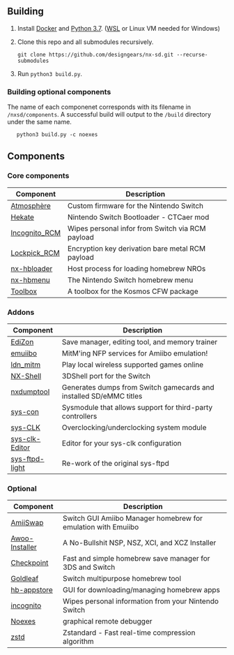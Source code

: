 ## Building

1. Install [Docker](https://hub.docker.com/search/?type=edition&offering=community) and [Python 3.7](https://www.python.org/downloads/). ([WSL](https://nickjanetakis.com/blog/setting-up-docker-for-windows-and-wsl-to-work-flawlessly) or Linux VM needed for Windows)

2. Clone this repo and all submodules recursively.

       git clone https://github.com/designgears/nx-sd.git --recurse-submodules

3. Run `python3 build.py`.

### Building optional components

The name of each componenet corresponds with its filename in `/nxsd/components`. A successful build will output to the `/build` directory under the same name.

       python3 build.py -c noexes

## Components

### Core components

| Component                                                 | Description |
| --------------------------------------------------------- | ----------- |
| [Atmosphère](https://github.com/Atmosphere-NX/Atmosphere) | Custom firmware for the Nintendo Switch |
| [Hekate](https://github.com/CTCaer/hekate)                | Nintendo Switch Bootloader - CTCaer mod |
| [Incognito_RCM](https://github.com/jimzrt/Incognito_RCM)  | Wipes personal infor from Switch via RCM payload |
| [Lockpick_RCM](https://github.com/shchmue/Lockpick_RCM)   | Encryption key derivation bare metal RCM payload |
| [nx-hbloader](https://github.com/switchbrew/nx-hbloader)  | Host process for loading homebrew NROs |
| [nx-hbmenu](https://github.com/switchbrew/nx-hbmenu)      | The Nintendo Switch homebrew menu |
| [Toolbox](https://github.com/designgears/Kosmos-Toolbox)  | A toolbox for the Kosmos CFW package |

### Addons

| Component                                                 | Description |
| --------------------------------------------------------- | ----------- |
| [EdiZon](https://github.com/WerWolv/EdiZon)               | Save manager, editing tool, and memory trainer |
| [emuiibo](https://github.com/XorTroll/emuiibo)            | MitM'ing NFP services for Amiibo emulation! |
| [ldn_mitm](https://github.com/spacemeowx2/ldn_mitm)       | Play local wireless supported games online |
| [NX-Shell](https://github.com/joel16/NX-Shell)            | 3DShell port for the Switch |
| [nxdumptool](https://github.com/DarkMatterCore/nxdumptool)| Generates dumps from Switch gamecards and installed SD/eMMC titles |
| [sys-con](https://github.com/cathery/sys-con)             | Sysmodule that allows support for third-party controllers |
| [sys-CLK](https://github.com/retronx-team/sys-clk)        | Overclocking/underclocking system module |
| [sys-clk-Editor](https://github.com/SunTheCourier/sys-clk-Editor) | Editor for your sys-clk configuration |
| [sys-ftpd-light](https://github.com/cathery/sys-ftpd-light) | Re-work of the original sys-ftpd |

### Optional

| Component                                                 | Description |
| --------------------------------------------------------- | ----------- |
| [AmiiSwap](https://github.com/FuryBaguette/AmiiSwap)      | Switch GUI Amiibo Manager homebrew for emulation with Emuiibo |
| [Awoo-Installer](https://github.com/Huntereb/Awoo-Installer) | A No-Bullshit NSP, NSZ, XCI, and XCZ Installer |
| [Checkpoint](https://github.com/FlagBrew/Checkpoint)      | Fast and simple homebrew save manager for 3DS and Switch |
| [Goldleaf](https://github.com/XorTroll/Goldleaf)          | Switch multipurpose homebrew tool |
| [hb-appstore](https://github.com/vgmoose/hb-appstore)     | GUI for downloading/managing homebrew apps |
| [incognito](https://github.com/blawar/incognito)          | Wipes personal information from your Nintendo Switch |
| [Noexes](https://github.com/KranKRival/Noexes)            | graphical remote debugger |
| [zstd](https://github.com/facebook/zstd)                  | Zstandard - Fast real-time compression algorithm |
